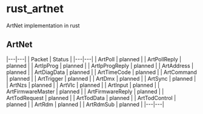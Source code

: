 # rust_artnet
ArtNet implementation in rust


## ArtNet 

|---|---|
| Packet | Status |
|---|---|
| ArtPoll | planned |
| ArtPollReply | planned |
| ArtIpProg | planned |
| ArtIpProgReply | planned |
| ArtAddress | planned |
| ArtDiagData | planned |
| ArtTimeCode | planned |
| ArtCommand | planned |
| ArtTrigger | planned |
| ArtDmx | planned |
| ArtSync | planned |
| ArtNzs | planned |
| ArtVlc | planned |
| ArtInput | planned |
| ArtFirmwareMaster | planned |
| ArtFirmwareReply | planned |
| ArtTodRequest | planned | 
| ArtTodData | planned |
| ArtTodControl | planned | 
| ArtRdm | planned | 
| ArtRdmSub | planned |
|---|---|
